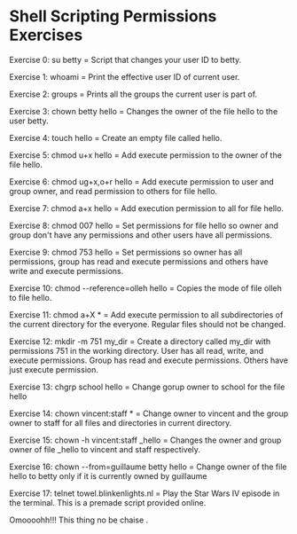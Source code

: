 # Shell Scripting Permissions Exercises

Exercise 0: su betty = Script that changes your user ID to betty.

Exercise 1: whoami = Print the effective user ID of current user.

Exercise 2: groups = Prints all the groups the current user is part of.

Exercise 3: chown betty hello = Changes the owner of the file hello to the user betty.

Exercise 4: touch hello = Create an empty file called hello.

Exercise 5: chmod u+x hello = Add execute permission to the owner of the file hello.

Exercise 6: chmod ug+x,o+r hello = Add execute permission to user and group owner, and read permission to others for file hello.

Exercise 7: chmod a+x hello = Add execution permission to all for file hello.

Exercise 8: chmod 007 hello = Set permissions for file hello so owner and group don't have any permissions and other users have all permissions.

Exercise 9: chmod 753 hello = Set permissions so owner has all permissions, group has read and execute permissions and others have write and execute permissions.

Exercise 10: chmod --reference=olleh hello = Copies the mode of file olleh to file hello.

Exercise 11: chmod a+X * = Add execute permission to all subdirectories of the current directory for the everyone. Regular files should not be changed.

Exercise 12: mkdir -m 751 my_dir = Create a directory called my_dir with permissions 751 in the working directory. User has all read, write, and execute permissions. Group has read and execute permissions. Others have just execute permission.

Exercise 13: chgrp school hello = Change gorup owner to school for the file hello

Exercise 14: chown vincent:staff * = Change owner to vincent and the group owner to staff for all files and directories in current directory.

Exercise 15: chown -h vincent:staff _hello = Changes the owner and group owner of file _hello to vincent and staff respectively.

Exercise 16: chown --from=guillaume betty hello = Change owner of the file hello to betty only if it is currently owned by guillaume

Exercise 17: telnet towel.blinkenlights.nl = Play the Star Wars IV episode in the terminal. This is a premade script provided online.

Omoooohh!!! This thing no be chaise .
